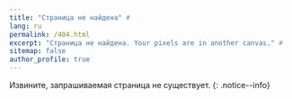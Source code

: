 ```yaml
---
title: "Страница не найдена" #
lang: ru
permalink: /404.html
excerpt: "Страница не найдена. Your pixels are in another canvas." #
sitemap: false
author_profile: true
---
```


Извините, запрашиваемая страница не существует.
{: .notice--info}
